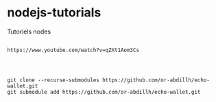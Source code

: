 # nodejs-tutorials
Tutoriels nodes


```

https://www.youtube.com/watch?v=qZXt1Aom3Cs




git clone --recurse-submodules https://github.com/or-abdillh/echo-wallet.git
git submodule add https://github.com/or-abdillh/echo-wallet.git

```

